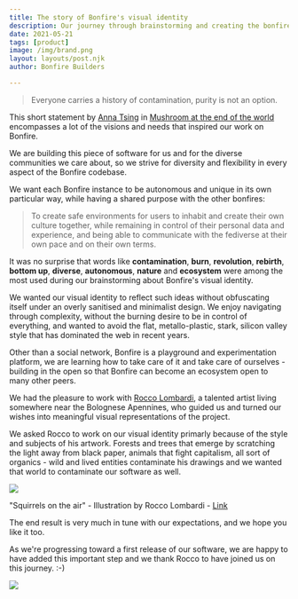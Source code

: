 ```yaml
---
title: The story of Bonfire's visual identity
description: Our journey through brainstorming and creating the bonfire logotype
date: 2021-05-21
tags: [product]
image: /img/brand.png
layout: layouts/post.njk
author: Bonfire Builders

---
```



> Everyone carries a history of contamination, purity is not an option.

This short statement by [Anna Tsing](https://en.wikipedia.org/wiki/Anna_Tsing) in [Mushroom at the end of the world](https://en.wikipedia.org/wiki/The_Mushroom_at_the_End_of_the_World) encompasses a lot of the visions and needs that inspired our work on Bonfire.

We are building this piece of software for us and for the diverse communities we care about, so we strive for diversity and flexibility in every aspect of the Bonfire codebase. 

We want each Bonfire instance to be autonomous and unique in its own particular way, while having a shared purpose with the other bonfires:

> To create safe environments for users to inhabit and create their own culture together, while remaining in control of their personal data and experience, and being able to communicate with the fediverse at their own pace and on their own terms. 

It was no surprise that words like **contamination**, **burn**, **revolution**, **rebirth**, **bottom up**, **diverse**, **autonomous**, **nature** and **ecosystem** were among the most used during our brainstorming about Bonfire's visual identity. 

We wanted our visual identity to reflect such ideas without obfuscating itself under an overly sanitised and minimalist design. We enjoy navigating through complexity, without the burning desire to be in control of everything, and wanted to avoid the flat, metallo-plastic, stark, silicon valley style that has dominated the web in recent years. 

Other than a social network, Bonfire is a playground and experimentation platform, we are learning how to take care of it and take care of ourselves - building in the open so that Bonfire can become an ecosystem open to many other peers. 

We had the pleasure to work with [Rocco Lombardi](http://lalberosfregiato.blogspot.com/), a talented artist living somewhere near the Bolognese Apennines, who guided us and turned our wishes into meaningful visual representations of the project.

We asked Rocco to work on our visual identity primarly because of the style and subjects of his artwork. Forests and trees that emerge by scratching the light away from black paper, animals that fight capitalism, all sort of organics - wild and lived entities contaminate his drawings and we wanted that world to contaminate our software as well.


![](https://assets.bigcartel.com/product_images/287784678/Squirrels.jpg?auto=format&fit=max&w=600)
<figcaption class="block -mt-6 text-base italic text-blueGray-400">"Squirrels on the air" - Illustration by Rocco Lombardi - <a href="https://roccolombardi.bigcartel.com/product/squirrels-on-the-air" target="blank">Link</a></figcaption>


The end result is very much in tune with our expectations, and we hope you like it too.

As we're progressing toward a first release of our software, we are happy to have added this important step and we thank Rocco to have joined us on this journey. :-)


<img src="/img/brand2.png">
